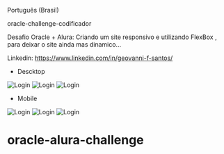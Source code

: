 Português (Brasil)

oracle-challenge-codificador

Desafio Oracle + Alura: Criando um site responsivo e utilizando FlexBox , para deixar o site ainda mas dinamico...

Linkedin: https://www.linkedin.com/in/geovanni-f-santos/

* Descktop

![Login](/img/Readme/descktop%201.png)
![Login](/img/Readme/descktop%202.png)
![Login](/img/Readme/descktop%203.png)

* Mobile

![Login](/img/Readme/mobile1.jpeg)
![Login](/img/Readme/mobile2.jpeg)
![Login](/img/Readme/mobile3.jpeg)

# oracle-alura-challenge